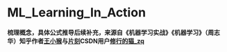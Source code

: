 # ML_Learning_In_Action



**梳理概念，具体公式推导后续补充，来源自《机器学习实战》《机器学习》（周志华）知乎作者[王小猴][1]与[片刻][2]CSDN用户[修行的猫_zq][3]**

[1]:https://www.zhihu.com/people/mo-mo-55-8-59/posts
[2]:https://www.zhihu.com/people/jiangzhonglian/posts
[3]:https://blog.csdn.net/sinat_17196995
